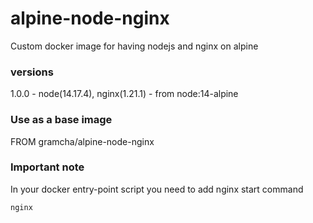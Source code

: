 # alpine-node-nginx
Custom docker image for having nodejs and nginx on alpine

### versions
1.0.0 - node(14.17.4), nginx(1.21.1) - from node:14-alpine

### Use as a base image
FROM gramcha/alpine-node-nginx

### Important note
In your docker entry-point script you need to add nginx start command

```
nginx
```

